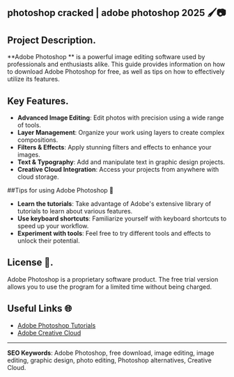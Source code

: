 ## **photoshop cracked** | **adobe photoshop 2025** 🖌️📷

## Project Description.
**Adobe Photoshop ** is a powerful image editing software used by professionals and enthusiasts alike. This guide provides information on how to download Adobe Photoshop for free, as well as tips on how to effectively utilize its features.

## Key Features.
- **Advanced Image Editing**: Edit photos with precision using a wide range of tools.
- **Layer Management**: Organize your work using layers to create complex compositions.
- **Filters & Effects**: Apply stunning filters and effects to enhance your images.
- **Text & Typography**: Add and manipulate text in graphic design projects.
- **Creative Cloud Integration**: Access your projects from anywhere with cloud storage.


##Tips for using Adobe Photoshop 🎨
- **Learn the tutorials**: Take advantage of Adobe's extensive library of tutorials to learn about various features.
- **Use keyboard shortcuts**: Familiarize yourself with keyboard shortcuts to speed up your workflow.
- **Experiment with tools**: Feel free to try different tools and effects to unlock their potential.

## License 📄.
Adobe Photoshop is a proprietary software product. The free trial version allows you to use the program for a limited time without being charged.

## Useful Links 🌐
- [Adobe Photoshop Tutorials](https://helpx.adobe.com/photoshop/tutorials.html)
- [Adobe Creative Cloud](https://www.adobe.com/creativecloud.html)

---

**SEO Keywords**: Adobe Photoshop, free download, image editing, image editing, graphic design, photo editing, Photoshop alternatives, Creative Cloud.
